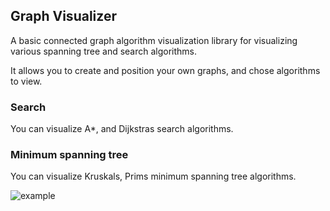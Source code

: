 ## Graph Visualizer
A basic connected graph algorithm visualization library for visualizing
various spanning tree and search algorithms.

It allows you to create and position your own graphs, and chose algorithms to view.

### Search
You can visualize A*, and Dijkstras search algorithms.

### Minimum spanning tree
You can visualize Kruskals, Prims minimum spanning tree algorithms.

![example](https://raw.githubusercontent.com/wouterken/convolution-filters/master/example.png?raw=true)